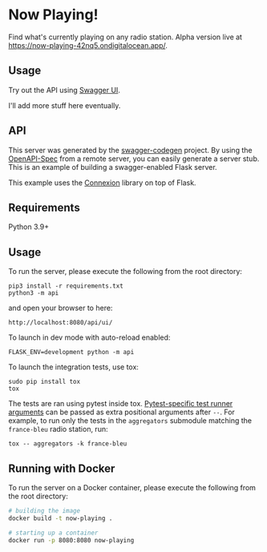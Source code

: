 # Now Playing!

Find what's currently playing on any radio station. Alpha version live at https://now-playing-42nq5.ondigitalocean.app/.

## Usage

Try out the API using [Swagger UI](https://now-playing-42nq5.ondigitalocean.app/api/ui/#!/stations/).

I'll add more stuff here eventually.

## API

This server was generated by the [swagger-codegen](https://github.com/swagger-api/swagger-codegen) project. By using the
[OpenAPI-Spec](https://github.com/swagger-api/swagger-core/wiki) from a remote server, you can easily generate a server stub.  This
is an example of building a swagger-enabled Flask server.

This example uses the [Connexion](https://github.com/zalando/connexion) library on top of Flask.

## Requirements
Python 3.9+

## Usage
To run the server, please execute the following from the root directory:

```
pip3 install -r requirements.txt
python3 -m api
```

and open your browser to here:

```
http://localhost:8080/api/ui/
```

To launch in dev mode with auto-reload enabled:
```
FLASK_ENV=development python -m api
```

To launch the integration tests, use tox:
```
sudo pip install tox
tox
```

The tests are ran using pytest inside tox. [Pytest-specific test runner
arguments](https://docs.pytest.org/en/6.2.x/usage.html) can be passed as extra positional arguments after `--`. For
example, to run only the tests in the `aggregators` submodule matching the `france-bleu` radio station, run:

```
tox -- aggregators -k france-bleu
```

## Running with Docker

To run the server on a Docker container, please execute the following from the root directory:

```bash
# building the image
docker build -t now-playing .

# starting up a container
docker run -p 8080:8080 now-playing
```
